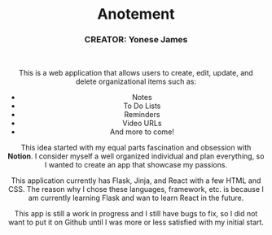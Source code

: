 <center><h1> Anotement </h1></center>
<center><h3> CREATOR: Yonese James </h3></center>

<br />

<center><p>This is a web application that allows users to create, edit, update, and delete organizational items such as:</p>

<ul>
  <li>Notes</li>
  <li>To Do Lists</li>
  <li>Reminders</li>
  <li>Video URLs</li>
  <li>And more to come!</li>
</ul>

<p>This idea started with my equal parts fascination and obsession with <b>Notion</b>. I consider myself a well organized individual and plan everything, so I wanted to create an app that showcase my passions.</p>

<p>This application currently has Flask, Jinja, and React with a few HTML and CSS. The reason why I chose these languages, framework, etc. is because I am currently learning Flask and wan to learn React in the future.</p>

<p>This app is still a work in progress and I still have bugs to fix, so I did not want to put it on Github until I was more or less satisfied with my initial start.</p>


</center>
